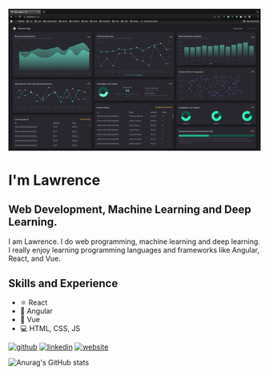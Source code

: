 ![Web Programming and Machine Learning](https://github.com/lawrencejews/lawrencejews/blob/main/financeDashboard.png)
# I'm Lawrence
## Web Development, Machine Learning and Deep Learning.

I am Lawrence. I do web programming, machine learning and deep learning. I really enjoy learning programming languages and frameworks like Angular, React, and Vue.

## Skills and Experience
* ⚛️ React
* 💢 Angular
* 📱 Vue
* 💻 HTML, CSS, JS

[<img src='https://cdn.jsdelivr.net/npm/simple-icons@3.0.1/icons/github.svg' alt='github' height='40'>](https://github.com/lawrencejews)  [<img src='https://cdn.jsdelivr.net/npm/simple-icons@3.0.1/icons/linkedin.svg' alt='linkedin' height='40'>](https://www.linkedin.com/in/lawrence-lubwama-16b52138/)  [<img src='https://cdn.jsdelivr.net/npm/simple-icons@3.0.1/icons/icloud.svg' alt='website' height='40'>](https://github.com/lawrencejews)  

![Anurag's GitHub stats](https://github-readme-stats.vercel.app/api?username=lawrencejews&show_icons=true&theme=compact)







